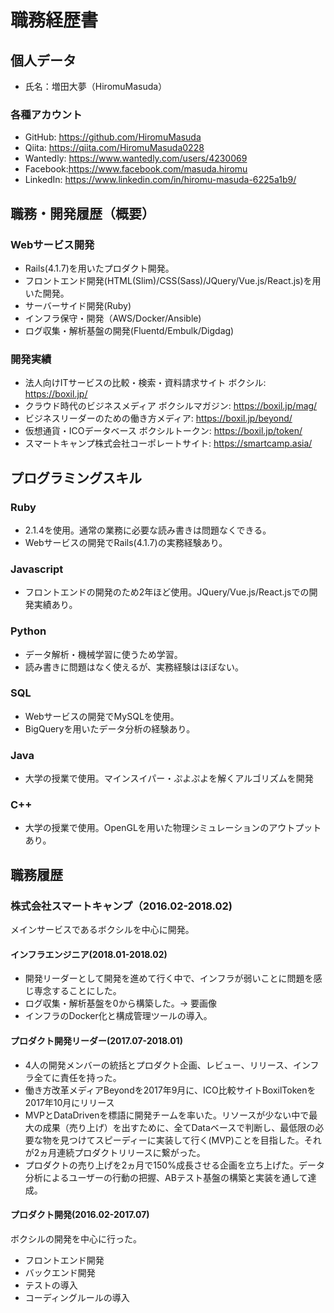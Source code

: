 # 職務経歴書

## 個人データ
- 氏名：増田大夢（HiromuMasuda）

### 各種アカウント
- GitHub: https://github.com/HiromuMasuda
- Qiita: https://qiita.com/HiromuMasuda0228
- Wantedly: https://www.wantedly.com/users/4230069
- Facebook:https://www.facebook.com/masuda.hiromu
- LinkedIn: https://www.linkedin.com/in/hiromu-masuda-6225a1b9/


## 職務・開発履歴（概要）
### Webサービス開発
- Rails(4.1.7)を用いたプロダクト開発。
- フロントエンド開発(HTML(Slim)/CSS(Sass)/JQuery/Vue.js/React.js)を用いた開発。
- サーバーサイド開発(Ruby)
- インフラ保守・開発（AWS/Docker/Ansible)
- ログ収集・解析基盤の開発(Fluentd/Embulk/Digdag)

### 開発実績
- 法人向けITサービスの比較・検索・資料請求サイト ボクシル: https://boxil.jp/
- クラウド時代のビジネスメディア ボクシルマガジン: https://boxil.jp/mag/
- ビジネスリーダーのための働き方メディア: https://boxil.jp/beyond/
- 仮想通貨・ICOデータベース ボクシルトークン: https://boxil.jp/token/
- スマートキャンプ株式会社コーポレートサイト: https://smartcamp.asia/

## プログラミングスキル
### Ruby
- 2.1.4を使用。通常の業務に必要な読み書きは問題なくできる。
- Webサービスの開発でRails(4.1.7)の実務経験あり。

### Javascript
- フロントエンドの開発のため2年ほど使用。JQuery/Vue.js/React.jsでの開発実績あり。

### Python
- データ解析・機械学習に使うため学習。
- 読み書きに問題はなく使えるが、実務経験はほぼない。

### SQL
- Webサービスの開発でMySQLを使用。
- BigQueryを用いたデータ分析の経験あり。

### Java
- 大学の授業で使用。マインスイパー・ぷよぷよを解くアルゴリズムを開発

### C++
- 大学の授業で使用。OpenGLを用いた物理シミュレーションのアウトプットあり。


## 職務履歴
### 株式会社スマートキャンプ（2016.02-2018.02)
メインサービスであるボクシルを中心に開発。

#### インフラエンジニア(2018.01-2018.02)
- 開発リーダーとして開発を進めて行く中で、インフラが弱いことに問題を感じ専念することにした。
- ログ収集・解析基盤を0から構築した。→ 要画像
- インフラのDocker化と構成管理ツールの導入。

#### プロダクト開発リーダー(2017.07-2018.01)
- 4人の開発メンバーの統括とプロダクト企画、レビュー、リリース、インフラ全てに責任を持った。
- 働き方改革メディアBeyondを2017年9月に、ICO比較サイトBoxilTokenを2017年10月にリリース
- MVPとDataDrivenを標語に開発チームを率いた。リソースが少ない中で最大の成果（売り上げ）を出すために、全てDataベースで判断し、最低限の必要な物を見つけてスピーディーに実装して行く(MVP)ことを目指した。それが2ヵ月連続プロダクトリリースに繋がった。
- プロダクトの売り上げを2ヵ月で150%成長させる企画を立ち上げた。データ分析によるユーザーの行動の把握、ABテスト基盤の構築と実装を通して達成。

#### プロダクト開発(2016.02-2017.07)
ボクシルの開発を中心に行った。
- フロントエンド開発
- バックエンド開発
- テストの導入
- コーディングルールの導入

